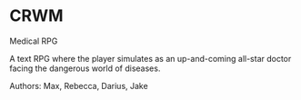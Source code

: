 # CRWM
Medical RPG

A text RPG where the player simulates as an up-and-coming all-star doctor facing the dangerous world of diseases. 

Authors: Max, Rebecca, Darius, Jake


